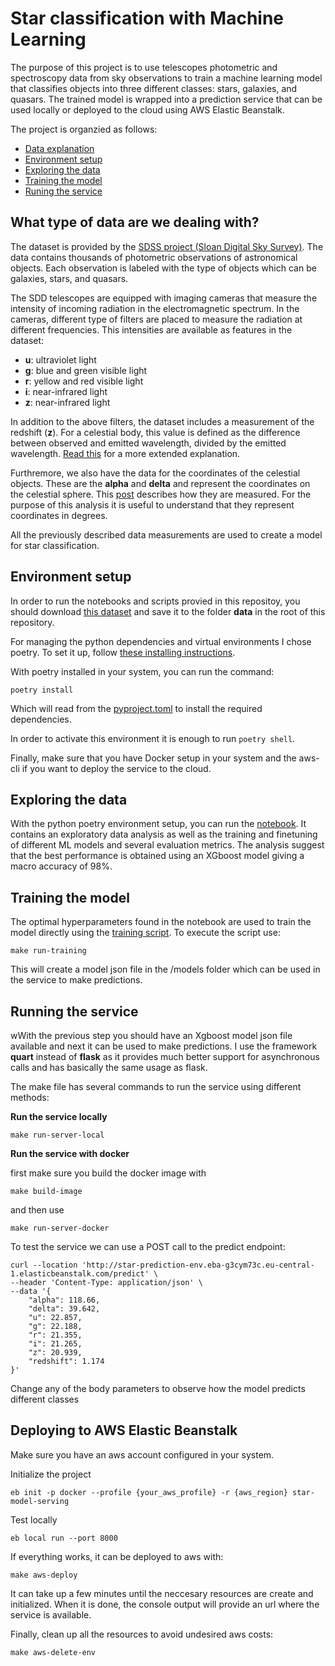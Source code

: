 # Star classification with Machine Learning

The purpose of this project is to use telescopes photometric and spectroscopy data from sky observations to train a machine learning model that classifies objects into three different classes: stars, galaxies, and quasars. The trained model is wrapped into a prediction service that can be used locally or deployed to the cloud using AWS Elastic Beanstalk.

The project is organzied as follows:
- [Data explanation](#what-type-of-data-are-we-dealing-with)
- [Environment setup](#environment-setup)
- [Exploring the data](#exploring-the-data)
- [Training the model](#training-the-model)
- [Runing the service](#running-the-service)

## What type of data are we dealing with? 

The dataset is provided by the [SDSS project (Sloan Digital Sky Survey)](https://en.wikipedia.org/wiki/Sloan_Digital_Sky_Survey). The data contains thousands of photometric observations of astronomical objects. Each observation is labeled with the type of objects which can be galaxies, stars, and quasars.

The SDD telescopes are equipped with imaging cameras that measure the intensity of incoming radiation in the electromagnetic spectrum. In the cameras, different type of filters are placed to measure the radiation at different frequencies. This intensities are available as features in the dataset:

-  **u**: ultraviolet light
-  **g**: blue and green visible light
-  **r**: yellow and red visible light
-  **i**: near-infrared light
-  **z**: near-infrared light

In addition to the above filters, the dataset includes a measurement of the redshift (**z**). For a celestial body, this value is defined as the difference between observed and emitted wavelength, divided by the emitted wavelength. [Read this](https://voyages.sdss.org/preflight/light/redshift/) for a more extended explanation.

Furthremore, we also have the data for the coordinates of the celestial objects. These are the **alpha** and **delta** and represent the coordinates on the celestial sphere. This [post](https://voyages.sdss.org/preflight/locating-objects/ra-dec/) describes how they are measured. For the purpose of this analysis it is useful to understand that they represent coordinates in degrees.

All the previously described data measurements are used to create a model for star classification. 

## Environment setup

In order to run the notebooks and scripts provied in this repositoy, you should download [this dataset](https://www.kaggle.com/datasets/fedesoriano/stellar-classification-dataset-sdss17) and save it to the folder **data** in the root of this repository.

For managing the python dependencies and virtual environments I chose poetry. To set it up, follow [these installing instructions](https://python-poetry.org/docs/).

With poetry installed in your system, you can run the command:

```console 
poetry install
```

Which will read from the [pyproject.toml](pyproject.toml) to install the required dependencies. 

In order to activate this environment it is enough to run ```poetry shell```.

Finally, make sure that you have Docker setup in your system and the aws-cli if you want to deploy the service to the cloud.

## Exploring the data

With the python poetry environment setup, you can run the [notebook](./star_classification.ipynb). It contains an exploratory data analysis as well as the training and finetuning of different ML models and several evaluation metrics. The analysis suggest that the best performance is obtained using an XGboost model giving a macro accuracy of 98%.

## Training the model

The optimal hyperparameters found in the notebook are used to train the model directly using the [training script](./model_training.py). To execute the script use:

```console 
make run-training
```

This will create a model json file in the /models folder which can be used in the service to make predictions.

## Running the service

wWith the previous step you should have an Xgboost model json file available and next it can be used to make predictions.
I use the framework **quart** instead of **flask** as it provides much better support for asynchronous calls and has basically the same usage as flask. 

The make file has several commands to run the service using different methods:

**Run the service locally**

```console 
make run-server-local
```

**Run the service with docker**

first make sure you build the docker image with 

```console
make build-image
``` 

and then use 

```console 
make run-server-docker
```

To test the service we can use a POST call to the predict endpoint:

```console
curl --location 'http://star-prediction-env.eba-g3cym73c.eu-central-1.elasticbeanstalk.com/predict' \
--header 'Content-Type: application/json' \
--data '{
    "alpha": 118.66,
    "delta": 39.642,
    "u": 22.857,
    "g": 22.188,
    "r": 21.355,
    "i": 21.265,
    "z": 20.939,
    "redshift": 1.174
}'
```

Change any of the body parameters to observe how the model predicts different classes


## Deploying to AWS Elastic Beanstalk

Make sure you have an aws account configured in your system. 

Initialize the project

```console
eb init -p docker --profile {your_aws_profile} -r {aws_region} star-model-serving
```

Test locally

```console 
eb local run --port 8000
```

If everything works, it can be deployed to aws with:

```console
make aws-deploy
```

It can take up a few minutes until the neccesary resources are create and initialized. When it is done, the console output will provide an url where the service is available.

Finally, clean up all the resources to avoid undesired aws costs:

```console
make aws-delete-env
```


